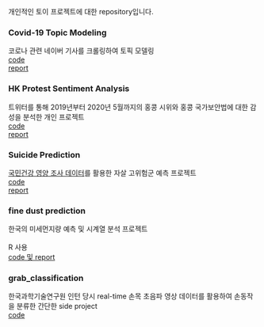 개인적인 토이 프로젝트에 대한 repository입니다.

### Covid-19 Topic Modeling
코로나 관련 네이버 기사를 크롤링하여 토픽 모델링 <br>
[code](https://github.com/yoonene/Toy-Projects/blob/main/Covid19_Topic%20Modeling/covid19_TopicModeling.ipynb) <br>
[report](https://gilded-belly-1e6.notion.site/Topic-Modeling-050b6a6cad79438cb5b74a290e32a6b1)

### HK Protest Sentiment Analysis
트위터를 통해 2019년부터 2020년 5월까지의 홍콩 시위와 홍콩 국가보안법에 대한 감성을 분석한 개인 프로젝트 <br>
[code](https://github.com/yoonene/Toy-Projects/blob/main/HK%20Protest%20Sentiment%20Analysis/HKP_code.ipynb)<br>
[report](https://gilded-belly-1e6.notion.site/Hong-Kong-Protests-2f022111099f4a8095756eeee910fae3)

### Suicide Prediction
[국민건강 영양 조사 데이터](http://knhanes.cdc.go.kr)를 활용한 자살 고위험군 예측 프로젝트<br>
[code](https://github.com/yoonene/Toy-Projects/blob/main/Suicide%20Prediction/suicide_prediction.ipynb)<br>
[report](https://github.com/yoonene/Toy-Projects/blob/main/Suicide%20Prediction/%EC%9E%90%EC%82%B4%20%EA%B3%A0%EC%9C%84%ED%97%98%EA%B5%B0%20%EC%98%88%EC%B8%A1%20%EB%B3%B4%EA%B3%A0%EC%84%9C.pdf)

### fine dust prediction
한국의 미세먼지량 예측 및 시계열 분석 프로젝트<br>   
R 사용<br>
[code 및 report](https://github.com/yoonene/Toy-Projects/blob/main/fine_dust%20prediction.pdf)

### grab_classification
한국과학기술연구원 인턴 당시 real-time 손목 초음파 영상 데이터를 활용하여 손동작을 분류한 간단한 side project<br>
[code](https://github.com/yoonene/Toy-Projects/blob/main/grab_classification.ipynb)
